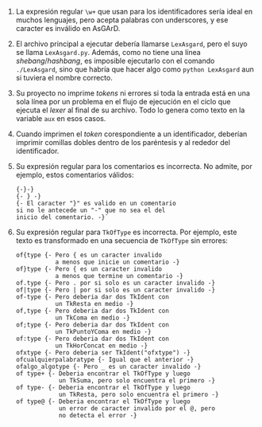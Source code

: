 1.  La expresión regular `\w+` que usan para los identificadores sería ideal en muchos lenguajes, pero acepta palabras con underscores, y ese caracter es inválido en AsGArD.

2.  El archivo principal a ejecutar debería llamarse `LexAsgard`, pero el suyo se llama `LexAsgard.py`.  Además, como no tiene una línea *shebang*/*hashbang*, es imposible ejecutarlo con el comando `./LexAsgard`, sino que habría que hacer algo como `python LexAsgard` aun si tuviera el nombre correcto.

3.  Su proyecto no imprime *tokens* ni errores si toda la entrada está en una sola línea por un problema en el flujo de ejecución en el ciclo que ejecuta el *lexer* al final de su archivo.  Todo lo genera como texto en la variable `aux` en esos casos.

4.  Cuando imprimen el *token* corespondiente a un identificador, deberían imprimir comillas dobles dentro de los paréntesis y al rededor del identificador.

5.  Su expresión regular para los comentarios es incorrecta.  No admite, por ejemplo, estos comentarios válidos:

        {-}-}
        {- } -}
        {- El caracter "}" es valido en un comentario
        si no le antecede un "-" que no sea el del
        inicio del comentario. -}`

6.  Su expresión regular para `TkOfType` es incorrecta.  Por ejemplo, este texto es transformado en una secuencia de `TkOfType` sin errores:

        of{type {- Pero { es un caracter invalido
                   a menos que inicie un comentario -}
        of}type {- Pero { es un caracter invalido
                   a menos que termine un comentario -}
        of.type {- Pero . por si solo es un caracter invalido -}
        of|type {- Pero | por si solo es un caracter invalido -}
        of-type {- Pero deberia dar dos TkIdent con
                   un TkResta en medio -}
        of,type {- Pero deberia dar dos TkIdent con
                   un TkComa en medio -}
        of;type {- Pero deberia dar dos TkIdent con
                   un TkPuntoYComa en medio -}
        of:type {- Pero deberia dar dos TkIdent con
                   un TkHorConcat en medio -}
        ofxtype {- Pero deberia ser TkIdent("ofxtype") -}
        ofcualquierpalabratype {- Igual que el anterior -}
        ofalgo_algotype {- Pero _ es un caracter invalido -}
        of type+ {- Deberia encontrar el TkOfType y luego
                    un TkSuma, pero solo encuentra el primero -}
        of type- {- Deberia encontrar el TkOfType y luego
                    un TkResta, pero solo encuentra el primero -}
        of type@ {- Deberia encontrar el TkOfType y luego
                    un error de caracter invalido por el @, pero
                    no detecta el error -}
